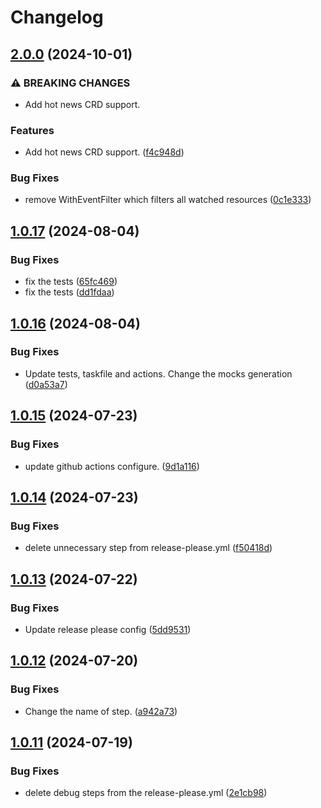 # Changelog

## [2.0.0](https://github.com/ivan-poltavskiy/news-aggregator/compare/v1.0.17...v2.0.0) (2024-10-01)


### ⚠ BREAKING CHANGES

* Add hot news CRD support.

### Features

* Add hot news CRD support. ([f4c948d](https://github.com/ivan-poltavskiy/news-aggregator/commit/f4c948dab79d771e8019d7bfba47ec8386c98de0))


### Bug Fixes

* remove WithEventFilter which filters all watched resources ([0c1e333](https://github.com/ivan-poltavskiy/news-aggregator/commit/0c1e3337a00d528091c6b1577cfb902e5afbf948))

## [1.0.17](https://github.com/ivan-poltavskiy/news-aggregator/compare/v1.0.16...v1.0.17) (2024-08-04)


### Bug Fixes

* fix the tests ([65fc469](https://github.com/ivan-poltavskiy/news-aggregator/commit/65fc469feb0d46befa5260b1ca6d885be56548c0))
* fix the tests ([dd1fdaa](https://github.com/ivan-poltavskiy/news-aggregator/commit/dd1fdaac8d063144d5ae8f88d90acb33bc9a5b10))

## [1.0.16](https://github.com/ivan-poltavskiy/news-aggregator/compare/v1.0.15...v1.0.16) (2024-08-04)


### Bug Fixes

* Update tests, taskfile and actions. Change the mocks generation ([d0a53a7](https://github.com/ivan-poltavskiy/news-aggregator/commit/d0a53a70adc5fe4e9158c9bc42c606e64666f9ed))

## [1.0.15](https://github.com/ivan-poltavskiy/news-aggregator/compare/v1.0.14...v1.0.15) (2024-07-23)


### Bug Fixes

* update github actions configure. ([9d1a116](https://github.com/ivan-poltavskiy/news-aggregator/commit/9d1a11636ea23adaca3a9443f92cf39c12c872a5))

## [1.0.14](https://github.com/ivan-poltavskiy/news-aggregator/compare/v1.0.13...v1.0.14) (2024-07-23)


### Bug Fixes

* delete unnecessary step from release-please.yml ([f50418d](https://github.com/ivan-poltavskiy/news-aggregator/commit/f50418d838a6ec56acfcfc27d2d99cca40d16869))

## [1.0.13](https://github.com/ivan-poltavskiy/news-aggregator/compare/v1.0.12...v1.0.13) (2024-07-22)


### Bug Fixes

* Update release please config ([5dd9531](https://github.com/ivan-poltavskiy/news-aggregator/commit/5dd9531a2376ee85a424ce92fea1e76de669ad2e))

## [1.0.12](https://github.com/ivan-poltavskiy/news-aggregator/compare/v1.0.11...v1.0.12) (2024-07-20)


### Bug Fixes

* Change the name of step. ([a942a73](https://github.com/ivan-poltavskiy/news-aggregator/commit/a942a73959d3807e59548fc6430c95c351da6296))

## [1.0.11](https://github.com/ivan-poltavskiy/news-aggregator/compare/v1.0.10...v1.0.11) (2024-07-19)


### Bug Fixes

* delete debug steps from the release-please.yml ([2e1cb98](https://github.com/ivan-poltavskiy/news-aggregator/commit/2e1cb98f9de32eb3e6867c70b7a3a0a46dc352c1))
